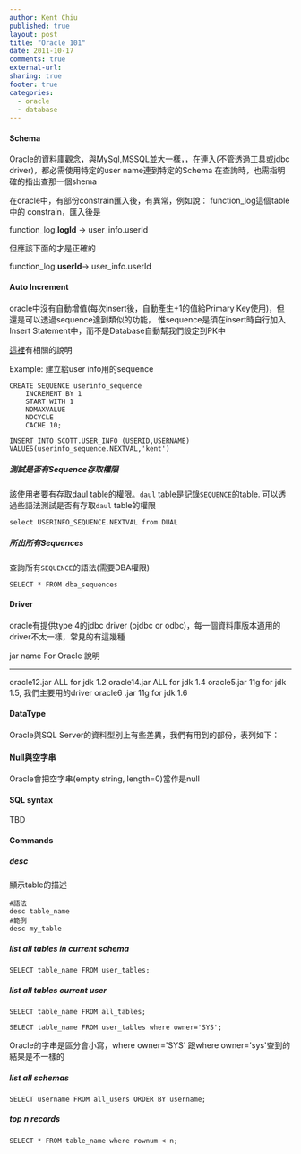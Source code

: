 ```yaml
---
author: Kent Chiu
published: true
layout: post
title: "Oracle 101"
date: 2011-10-17
comments: true
external-url:
sharing: true
footer: true
categories:
  - oracle
  - database
---
```





#### Schema

Oracle的資料庫觀念，與MySql,MSSQL並大一樣，，在連入(不管透過工具或jdbc
driver)，都必需使用特定的user name連到特定的Schema
在查詢時，也需指明確的指出查那一個shema

在oracle中，有部份constrain匯入後，有異常，例如說：
function\_log這個table中的 constrain，匯入後是

function\_log.**logId** → user\_info.userId

但應該下面的才是正確的

function\_log.**userId**→ user\_info.userId

#### Auto Increment

oracle中沒有自動增值(每次insert後，自動產生+1的值給Primary
Key使用)，但還是可以透過sequence達到類似的功能，
惟sequence是須在insert時自行加入Insert
Statement中，而不是Database自動幫我們設定到PK中

[這裡](http://fanqiang.chinaunix.net/a2/b2/20010514/10150052_b.html "http://fanqiang.chinaunix.net/a2/b2/20010514/10150052_b.html")有相關的說明

Example: 建立給user info用的sequence

```
CREATE SEQUENCE userinfo_sequence 
    INCREMENT BY 1   
    START WITH 1     
    NOMAXVALUE       
    NOCYCLE          
    CACHE 10;  
```

```
INSERT INTO SCOTT.USER_INFO (USERID,USERNAME) VALUES(userinfo_sequence.NEXTVAL,'kent')
```

##### 測試是否有Sequence存取權限

該使用者要有存取[daul](http://www.adp-gmbh.ch/ora/misc/dual.html "http://www.adp-gmbh.ch/ora/misc/dual.html")
table的權限。`daul` table是記錄`SEQUENCE`的table.
可以透過些語法測試是否有存取`daul` table的權限

```
select USERINFO_SEQUENCE.NEXTVAL from DUAL
```

##### 所出所有Sequences

查詢所有`SEQUENCE`的語法(需要DBA權限)

```
SELECT * FROM dba_sequences
```

#### Driver

oracle有提供type 4的jdbc driver (ojdbc or
odbc)，每一個資料庫版本適用的driver不太一樣，常見的有這幾種

  jar name       For Oracle   說明
  -------------- ------------ ---------------------------------
  oracle12.jar   ALL          for jdk 1.2
  oracle14.jar   ALL          for jdk 1.4
  oracle5.jar    11g          for jdk 1.5, 我們主要用的driver
  oracle6 .jar   11g          for jdk 1.6

#### DataType

Oracle與SQL Server的資料型別上有些差異，我們有用到的部份，表列如下：

#### Null與空字串

Oracle會把空字串(empty string, length=0)當作是null

#### SQL syntax

TBD

#### Commands

##### desc

顯示table的描述

```
#語法
desc table_name
#範例
desc my_table
```

##### list all tables in current schema

```
SELECT table_name FROM user_tables;
```

##### list all tables current user

```
SELECT table_name FROM all_tables;
 
SELECT table_name FROM user_tables where owner='SYS';
```

Oracle的字串是區分會小寫，where owner='SYS' 跟where
owner='sys'查到的結果是不一樣的

##### list all schemas

```
SELECT username FROM all_users ORDER BY username;
```

##### top n records

```
SELECT * FROM table_name where rownum < n;
```


